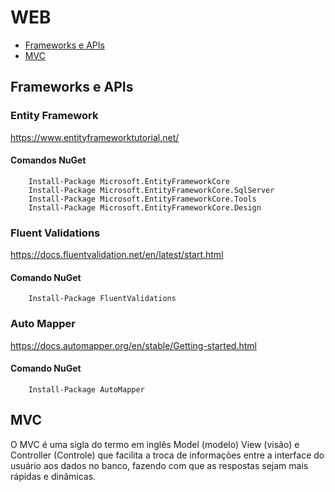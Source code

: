 # WEB

* [Frameworks e APIs](#frameworks-e-apis)
* [MVC](#mvc)

## Frameworks e APIs

### Entity Framework

https://www.entityframeworktutorial.net/


#### Comandos NuGet

```NuGet
	Install-Package Microsoft.EntityFrameworkCore
	Install-Package Microsoft.EntityFrameworkCore.SqlServer
	Install-Package Microsoft.EntityFrameworkCore.Tools
	Install-Package Microsoft.EntityFrameworkCore.Design
```

### Fluent Validations

https://docs.fluentvalidation.net/en/latest/start.html

#### Comando NuGet

```
	Install-Package FluentValidations
```
### Auto Mapper

https://docs.automapper.org/en/stable/Getting-started.html

#### Comando NuGet

```
	Install-Package AutoMapper
```

## MVC

O MVC é uma sigla do termo em inglês Model (modelo) View (visão) e Controller (Controle) que facilita a troca de informações entre a interface do usuário aos dados no banco, fazendo com que as respostas sejam mais rápidas e dinâmicas.
